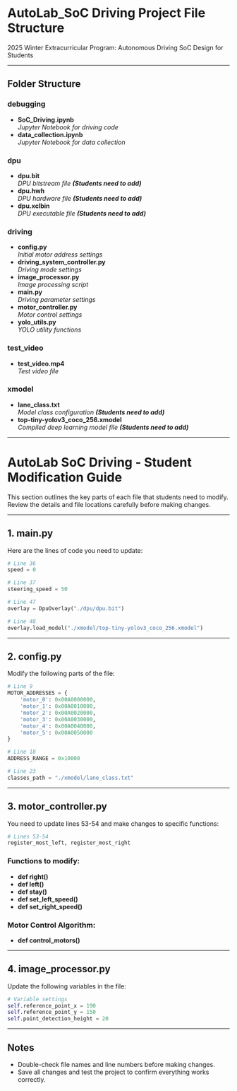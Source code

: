 # AutoLab_SoC Driving Project File Structure

2025 Winter Extracurricular Program: Autonomous Driving SoC Design for Students

---

## Folder Structure

### debugging
- **SoC_Driving.ipynb**  
  *Jupyter Notebook for driving code*
- **data_collection.ipynb**  
  *Jupyter Notebook for data collection*

### dpu
- **dpu.bit**  
  *DPU bitstream file **(Students need to add)***
- **dpu.hwh**  
  *DPU hardware file **(Students need to add)***
- **dpu.xclbin**  
  *DPU executable file **(Students need to add)***

### driving
- **config.py**  
  *Initial motor address settings*
- **driving_system_controller.py**  
  *Driving mode settings*
- **image_processor.py**  
  *Image processing script*
- **main.py**  
  *Driving parameter settings*
- **motor_controller.py**  
  *Motor control settings*
- **yolo_utils.py**  
  *YOLO utility functions*

### test_video
- **test_video.mp4**  
  *Test video file*

### xmodel
- **lane_class.txt**  
  *Model class configuration **(Students need to add)***
- **top-tiny-yolov3_coco_256.xmodel**  
  *Compiled deep learning model file **(Students need to add)***

---


# AutoLab SoC Driving - Student Modification Guide

This section outlines the key parts of each file that students need to modify. Review the details and file locations carefully before making changes.

---

## 1. main.py

Here are the lines of code you need to update:

```python
# Line 36
speed = 0

# Line 37
steering_speed = 50

# Line 47
overlay = DpuOverlay("./dpu/dpu.bit")

# Line 48
overlay.load_model("./xmodel/top-tiny-yolov3_coco_256.xmodel")
```

---

## 2. config.py

Modify the following parts of the file:

```python
# Line 9
MOTOR_ADDRESSES = {
    'motor_0': 0x00A0000000,
    'motor_1': 0x00A0010000,
    'motor_2': 0x00A0020000,
    'motor_3': 0x00A0030000,
    'motor_4': 0x00A0040000,
    'motor_5': 0x00A0050000
}

# Line 18
ADDRESS_RANGE = 0x10000

# Line 23
classes_path = "./xmodel/lane_class.txt"
```

---

## 3. motor_controller.py

You need to update lines 53-54 and make changes to specific functions:

```python
# Lines 53-54
register_most_left, register_most_right
```

### Functions to modify:
- **def right()**  
- **def left()**  
- **def stay()**  
- **def set_left_speed()**  
- **def set_right_speed()**

### Motor Control Algorithm:
- **def control_motors()**

---

## 4. image_processor.py

Update the following variables in the file:

```python
# Variable settings
self.reference_point_x = 190
self.reference_point_y = 150
self.point_detection_height = 20
```

---

## Notes

- Double-check file names and line numbers before making changes.  
- Save all changes and test the project to confirm everything works correctly.
